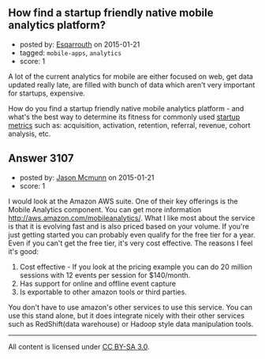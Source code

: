 ## How find a startup friendly native mobile analytics platform?

- posted by: [Esqarrouth](https://stackexchange.com/users/3055586/esqarrouth) on 2015-01-21
- tagged: `mobile-apps`, `analytics`
- score: 1

A lot of the current analytics for mobile are either focused on web, get data updated really late, are filled with bunch of data which aren't very important for startups, expensive.

How do you find a startup friendly native mobile analytics platform - and what's the best way to determine its fitness for commonly used [startup metrics][1] such as: acquisition, activation, retention, referral, revenue, cohort analysis, etc.


  [1]: http://500hats.typepad.com/500blogs/2007/09/startup-metrics.html


## Answer 3107

- posted by: [Jason Mcmunn](https://stackexchange.com/users/5429346/jason-mcmunn) on 2015-01-21
- score: 1

<p>I would look at the Amazon AWS suite.  One of their key offerings is the Mobile Analytics component.  You can get more information <a href="http://aws.amazon.com/mobileanalytics/" rel="nofollow">http://aws.amazon.com/mobileanalytics/</a>.  What I like most about the service is that it is evolving fast and is also priced based on your volume.  If you're just getting started you can probably even qualify for the free tier for a year.  Even if you can't get the free tier, it's very cost effective.
The reasons I feel it's good:</p>

<ol>
<li>Cost effective - If you look at the pricing example you can do 20 million sessions with 12 events per session for $140/month.</li>
<li>Has support for online and offline event capture</li>
<li>Is exportable to other amazon tools or third parties.</li>
</ol>

<p>You don't have to use amazon's other services to use this service.  You can use this stand alone, but it does integrate nicely with their other services such as RedShift(data warehouse) or Hadoop style data manipulation tools.</p>




---

All content is licensed under [CC BY-SA 3.0](https://creativecommons.org/licenses/by-sa/3.0/).
